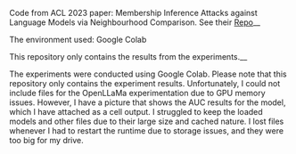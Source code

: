 Code from ACL 2023 paper: Membership Inference Attacks against Language Models via Neighbourhood Comparison. See their [Repo](https://github.com/justusmattern27/neighbour-mia/tree/main)__

The environment used: Google Colab

This repository only contains the results from the experiments.__

The experiments were conducted using Google Colab. Please note that this repository only contains the experiment results. Unfortunately, I could not include files for the OpenLLaMa experimentation due to GPU memory issues. However, I have a picture that shows the AUC results for the model, which I have attached as a cell output. I struggled to keep the loaded models and other files due to their large size and cached nature. I lost files whenever I had to restart the runtime due to storage issues, and they were too big for my drive.






